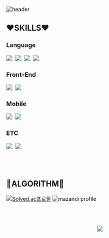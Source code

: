 ![header](https://capsule-render.vercel.app/api?type=waving&color=gradient&height=300&section=header&text=minzzzzy&fontAlignY=40&fontSize=100&descAlignY=65&animation=twinkling)

## ❤️**SKILLS**❤️
### **Language**
<p>
  <img src="https://img.shields.io/badge/HTML5-E34F26?style=flat-square&logo=HTML5&logoColor=FFFFFF"/></a>&nbsp  
  <img src="https://img.shields.io/badge/CSS3-1572B6?style=flat-square&logo=CSS3&logoColor=FFFFFF"/></a>&nbsp 
  <img src="https://img.shields.io/badge/JavaScript-F7DF1E?style=flat-square&logo=JavaScript&logoColor=FFFFFF"/></a>&nbsp 
  <img src="https://img.shields.io/badge/Python-3776AB?style=flat-square&logo=Python&logoColor=FFFFFF"/></a>&nbsp 
</p>

### **Front-End**
<p>
  <img src="https://img.shields.io/badge/React-61DAFB?style=flat-square&logo=React&logoColor=FFFFFF"/></a>&nbsp  
  <img src="https://img.shields.io/badge/Next.js-000000?style=flat-square&logo=Next.js&logoColor=FFFFFF"/></a>&nbsp  
</p>

### **Mobile**
<p>
  <img src="https://img.shields.io/badge/React Native-61DAFB?style=flat-square&logo=React&logoColor=FFFFFF"/></a>&nbsp  
  <img src="https://img.shields.io/badge/Android-3DDC84?style=flat-square&logo=Android&logoColor=FFFFFF"/></a>&nbsp  
</p>

### **ETC**
<p>
  <img src="https://img.shields.io/badge/Figma-F24E1E?style=flat-square&logo=Figma&logoColor=FFFFFF"/></a>&nbsp  
  <img src="https://img.shields.io/badge/GitHub-181717?style=flat-square&logo=GitHub&logoColor=FFFFFF"/></a>&nbsp  
</p>

<br/><br/>

## 🧡**ALGORITHM**🧡
[![Solved.ac프로필](http://mazassumnida.wtf/api/v2/generate_badge?boj=wisdomin121)](https://solved.ac/wisdomin121)
![mazandi profile](http://mazandi.herokuapp.com/api?handle=wisdomin121&theme=warm)

<br/><br/>

<p align="center">   
  <a href="https://hits.seeyoufarm.com"><img src="https://hits.seeyoufarm.com/api/count/incr/badge.svg?url=https%3A%2F%2Fgithub.com%2Fwisdomin121&count_bg=%2379C83D&title_bg=%23555555&icon=&icon_color=%23E7E7E7&title=hits&edge_flat=false"/></a>
</p>
